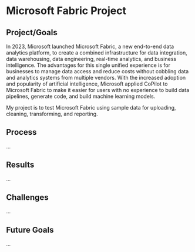 # Microsoft Fabric Project

## Project/Goals
In 2023, Microsoft launched Microsoft Fabric, a new end-to-end data analytics platform, to create a combined infrastructure for data integration, data warehousing, data engineering, real-time analytics, and business intelligence.  The advantages for this single unified experience is for businesses to manage data access and reduce costs without cobbling data and analytics systems from multiple vendors.  With the increased adoption and popularity of artificial intelligence, Microsoft applied CoPilot to Microsoft Fabric to make it easier for users with no experience to build data pipelines, generate code, and build machine learning models.

My project is to test Microsoft Fabric using sample data for uploading, cleaning, transforming, and reporting.

## Process

...

## Results

...

## Challenges

...

## Future Goals

...
